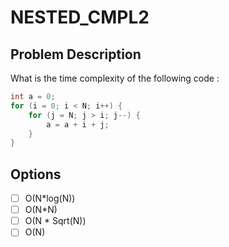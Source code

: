 # NESTED_CMPL2

## Problem Description

What is the time complexity of the following code :

```java
int a = 0;
for (i = 0; i < N; i++) {
    for (j = N; j > i; j--) {
        a = a + i + j;
    }
}
```

## Options

- [ ] O(N*log(N))
- [ ] O(N*N)
- [ ] O(N * Sqrt(N))
- [ ] O(N)
